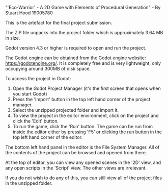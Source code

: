 "'Eco-Warrior' - A 2D Game with Elements of Procedural Generation" - By Stuart Hood 19005780

This is the artefact for the final project submission. 

The ZIP file unpacks into the project folder which is approximately 3.64 MB in size. 

Godot version 4.3 or higher is required to open and run the project.

The Godot engine can be obtained from the Godot engine website: https://godotengine.org/. It is completely free and is very lightweight, only occupying around 300MB of disk space.

To access the project in Godot:
  1. Open the Godot Project Manager (it's the first screen that opens when you start Godot)
  2. Press the 'Import' button in the top left hand corner of the project manager.
  3. Select the unzipped projected folder and import it.
  4. To view the project in the editor environment, click on the project and click the 'Edit' button.
  5. To run the game, click the 'Run' button. The game can be run from inside the editor either by pressing 'F5' or clicking the run button in the top left hand corner of the editor.

The bottom left hand panel in the editor is the File System Manager. All of the contents of the project can be browsed and opened from there.

At the top of editor, you can view any opened scenes in the '2D' view, and any open scripts in the 'Script' view. The other views are irrelevant.

If you do not wish to do any of this, you can still view all of the project files in the unzipped folder.
